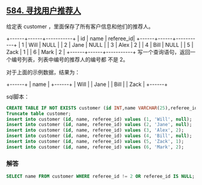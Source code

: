## [584. 寻找用户推荐人](https://leetcode-cn.com/problems/find-customer-referee/)

给定表 customer ，里面保存了所有客户信息和他们的推荐人。

+------+------+-----------+
| id   | name | referee_id|
+------+------+-----------+
|    1 | Will |      NULL |
|    2 | Jane |      NULL |
|    3 | Alex |         2 |
|    4 | Bill |      NULL |
|    5 | Zack |         1 |
|    6 | Mark |         2 |
+------+------+-----------+
写一个查询语句，返回一个编号列表，列表中编号的推荐人的编号都 不是 2。

对于上面的示例数据，结果为：

+------+
| name |
+------+
| Will |
| Jane |
| Bill |
| Zack |
+------+

sql脚本：

```sql
CREATE TABLE IF NOT EXISTS customer (id INT,name VARCHAR(25),referee_id INT);
Truncate table customer;
insert into customer (id, name, referee_id) values (1, 'Will', null);
insert into customer (id, name, referee_id) values (2, 'Jane', null);
insert into customer (id, name, referee_id) values (3, 'Alex', 2);
insert into customer (id, name, referee_id) values (4, 'Bill', null);
insert into customer (id, name, referee_id) values (5, 'Zack', 1);
insert into customer (id, name, referee_id) values (6, 'Mark', 2);
```

### 解答

```sql
SELECT name FROM customer WHERE referee_id != 2 OR referee_id IS NULL;
```

